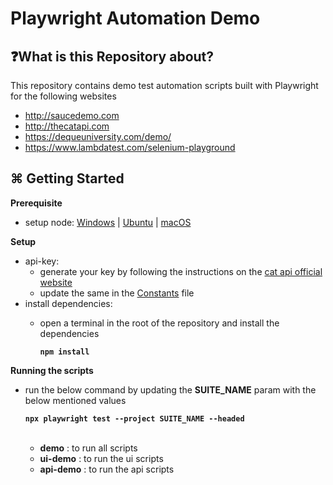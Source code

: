# Playwright Automation Demo
## ❓What is this Repository about?
This repository contains demo test automation scripts built with Playwright for the following websites
  - http://saucedemo.com
  - http://thecatapi.com
  - https://dequeuniversity.com/demo/
  - https://www.lambdatest.com/selenium-playground

## ⌘ Getting Started
**Prerequisite**
- setup node: [Windows][1] | [Ubuntu][2] | [macOS][3]

**Setup**
- api-key:
  - generate your key by following the instructions on the [cat api official website](https://thecatapi.com)
  - update the same in the [Constants](https://github.com/Srinivasaimandi/playwright-automation-demo/blob/main/pageobjects/Constants.ts) file
- install dependencies:
  - open a terminal in the root of the repository and install the dependencies

    **```npm install```**



**Running the scripts**
- run the below command by updating the **SUITE_NAME** param with the below mentioned values  

  **```npx playwright test --project SUITE_NAME --headed```**  
  <br>
  - **demo** : to run all scripts
  - **ui-demo** : to run the ui scripts
  - **api-demo** : to run the api scripts  

[1]:https://www.geeksforgeeks.org/install-node-js-on-windows/
[2]:https://www.geeksforgeeks.org/installation-of-node-js-on-linux/
[3]:https://www.geeksforgeeks.org/how-to-install-nodejs-on-macos/
